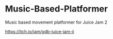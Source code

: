 # Music-Based-Platformer
Music based movement platformer for Juice Jam 2

https://itch.io/jam/gdb-juice-jam-ii
